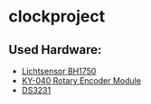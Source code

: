 # clockproject



## Used Hardware:
- [Lichtsensor BH1750](https://www.az-delivery.de/en/products/gy-302-bh1750-lichtsensor-lichtstaerke-modul-fuer-arduino-und-raspberry-pi)
- [KY-040 Rotary Encoder Module](https://www.az-delivery.de/en/products/drehimpulsgeber-modul)
- [DS3231](https://www.az-delivery.de/en/products/ds3231-real-time-clock)
